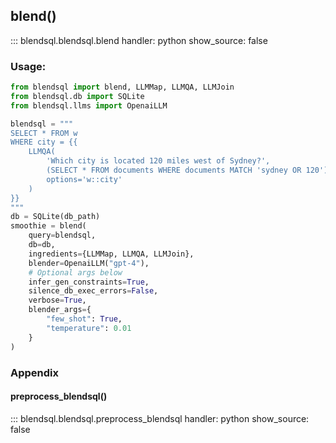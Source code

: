 ## blend()

::: blendsql.blendsql.blend
    handler: python
    show_source: false

### Usage:

```python
from blendsql import blend, LLMMap, LLMQA, LLMJoin
from blendsql.db import SQLite
from blendsql.llms import OpenaiLLM

blendsql = """
SELECT * FROM w
WHERE city = {{
    LLMQA(
        'Which city is located 120 miles west of Sydney?',
        (SELECT * FROM documents WHERE documents MATCH 'sydney OR 120'),
        options='w::city'
    )
}} 
"""
db = SQLite(db_path)
smoothie = blend(
    query=blendsql,
    db=db,
    ingredients={LLMMap, LLMQA, LLMJoin},
    blender=OpenaiLLM("gpt-4"),
    # Optional args below
    infer_gen_constraints=True,
    silence_db_exec_errors=False,
    verbose=True,
    blender_args={
        "few_shot": True,
        "temperature": 0.01
    }
)
```

### Appendix

#### preprocess_blendsql()

::: blendsql.blendsql.preprocess_blendsql
    handler: python
    show_source: false